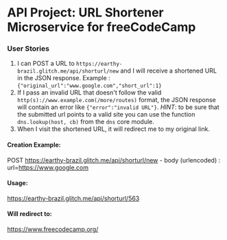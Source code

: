 # API Project: URL Shortener Microservice for freeCodeCamp


### User Stories

1. I can POST a URL to `https://earthy-brazil.glitch.me/api/shorturl/new` and I will receive a shortened URL in the JSON response. Example : `{"original_url":"www.google.com","short_url":1}`
2. If I pass an invalid URL that doesn't follow the valid `http(s)://www.example.com(/more/routes)` format, the JSON response will contain an error like `{"error":"invalid URL"}`. *HINT*: to be sure that the submitted url points to a valid site you can use the function `dns.lookup(host, cb)` from the `dns` core module.
3. When I visit the shortened URL, it will redirect me to my original link.


#### Creation Example:

POST https://earthy-brazil.glitch.me/api/shorturl/new - body (urlencoded) :  url=https://www.google.com

#### Usage:

https://earthy-brazil.glitch.me/api/shorturl/563

#### Will redirect to:

https://www.freecodecamp.org/
